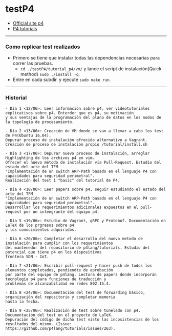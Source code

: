 # testP4

- [Official site p4](https://p4.org/)
- [P4 tutorials](https://github.com/p4lang/tutorials)

----

### Como replicar test realizados

- Primero se tiene que instalar todas las dependencias necesarias para correr las pruebas. 
	* ```cd ./testP4/tutorial_p4/vm/``` y lance el script de instalación(Quick method) ```sudo ./install -q```.
- Entre en cada subdir. y ejecute ```sudo make run```.

----
### Historial

``` 
- Día 1 <12/06>: Leer información sobre p4, ver videotutoriales explicativos sobre p4. Enterder que es p4, su motivación 
y sus ventajas de la programación del plano de datos en los nodos de la topología de procesamiento.

- Día 2 <13/06>: Creación de VM donde se van a llevar a cabo los test de P4(Ubuntu 16.04).
Depurar proceso de instalación ofrecido alternativo a Vagrant. Creación de proceso de instalación propio /tutorial/install.sh 

- Día 3 <17/06>: Depurar nuevo proceso de instalación, arreglar Highlighting de los archivos p4 en vim. 
Ofrecer el nuevo método de instalación vía Pull-Request. Estudio del estado del arte del TFM 
"Implementación de un switch ARP-Path basado en el lenguaje P4 con capacidades para seguridad perimetral". 
Realización del test 1 "basic" del tutorial de P4. 

- Día 4 <18/06>: Leer papers sobre p4, seguir estudiando el estado del arte del TFM 
"Implementación de un switch ARP-Path basado en el lenguaje P4 con capacidades para seguridad perimetral". 
Desarrollar los requerimientos adicionales expuestos en el pull-request por un intengrante del equipo p4.

- Día 5 <19/06>: Estudio de Vagrant, gRPC y Protobuf. Documentación en LaTeX de los prgresos sobre p4 
y los conocimientos adquiridos.

- Día 6 <20/06>: Completar el desarrollo del nuevo metodo de instalación para cumplir con los requerimientos 
del mantenedor del repositorio de p4lang/tutorials. Estudio del potencial que tiene p4 en los dispositivos 
frontera SDN - IoT.

- Día 7 <21/06>: Escribir pull-request y hacer push de todos los elementos completados, pendiendte de aprobación
por parte del equipo de p4lang. Lectura de papers donde incorporan tecnología p4 para funciones de traducción y 
problemas de alcanzabilidad en redes 802.15.4.

- Día 8 <24/06>: Documentación del test de forwarding básico, organización del repositorio y completar memoria
hasta la fecha.

- Día 9 <25/06>: Realización de test sobre tunelado con p4. Documentación del test en el proyecto de LaTeX.
Depuración del código de dicho test visto las incosistencias de los resultados del mismo. (Issue: https://github.com/p4lang/tutorials/issues/263). 


```
